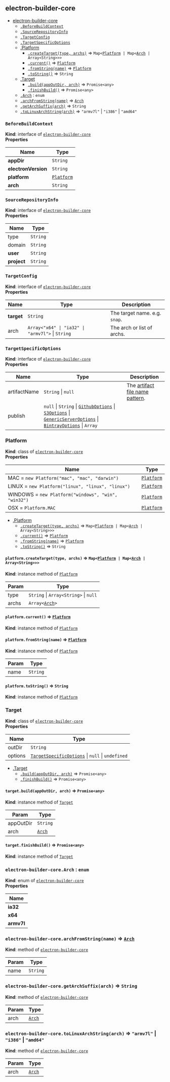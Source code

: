 <a name="module_electron-builder-core"></a>

## electron-builder-core

* [electron-builder-core](#module_electron-builder-core)
    * [`.BeforeBuildContext`](#BeforeBuildContext)
    * [`.SourceRepositoryInfo`](#SourceRepositoryInfo)
    * [`.TargetConfig`](#TargetConfig)
    * [`.TargetSpecificOptions`](#TargetSpecificOptions)
    * [.Platform](#Platform)
        * [`.createTarget(type, archs)`](#module_electron-builder-core.Platform+createTarget) ⇒ <code>Map&lt;[Platform](#Platform) \| Map&lt;[Arch](#Arch) \| Array&lt;String&gt;&gt;&gt;</code>
        * [`.current()`](#module_electron-builder-core.Platform+current) ⇒ <code>[Platform](#Platform)</code>
        * [`.fromString(name)`](#module_electron-builder-core.Platform+fromString) ⇒ <code>[Platform](#Platform)</code>
        * [`.toString()`](#module_electron-builder-core.Platform+toString) ⇒ <code>String</code>
    * [.Target](#Target)
        * [`.build(appOutDir, arch)`](#module_electron-builder-core.Target+build) ⇒ <code>Promise&lt;any&gt;</code>
        * [`.finishBuild()`](#module_electron-builder-core.Target+finishBuild) ⇒ <code>Promise&lt;any&gt;</code>
    * [`.Arch`](#Arch) : <code>enum</code>
    * [`.archFromString(name)`](#module_electron-builder-core.archFromString) ⇒ <code>[Arch](#Arch)</code>
    * [`.getArchSuffix(arch)`](#module_electron-builder-core.getArchSuffix) ⇒ <code>String</code>
    * [`.toLinuxArchString(arch)`](#module_electron-builder-core.toLinuxArchString) ⇒ <code>"armv7l"</code> \| <code>"i386"</code> \| <code>"amd64"</code>

<a name="BeforeBuildContext"></a>

### `BeforeBuildContext`
**Kind**: interface of [<code>electron-builder-core</code>](#module_electron-builder-core)  
**Properties**

| Name | Type |
| --- | --- |
| **appDir**| <code>String</code> | 
| **electronVersion**| <code>String</code> | 
| **platform**| <code>[Platform](#Platform)</code> | 
| **arch**| <code>String</code> | 

<a name="SourceRepositoryInfo"></a>

### `SourceRepositoryInfo`
**Kind**: interface of [<code>electron-builder-core</code>](#module_electron-builder-core)  
**Properties**

| Name | Type |
| --- | --- |
| type| <code>String</code> | 
| domain| <code>String</code> | 
| **user**| <code>String</code> | 
| **project**| <code>String</code> | 

<a name="TargetConfig"></a>

### `TargetConfig`
**Kind**: interface of [<code>electron-builder-core</code>](#module_electron-builder-core)  
**Properties**

| Name | Type | Description |
| --- | --- | --- |
| **target**| <code>String</code> | <a name="TargetConfig-target"></a>The target name. e.g. `snap`. |
| arch| <code>Array&lt;"x64" \| "ia32" \| "armv7l"&gt;</code> \| <code>String</code> | <a name="TargetConfig-arch"></a>The arch or list of archs. |

<a name="TargetSpecificOptions"></a>

### `TargetSpecificOptions`
**Kind**: interface of [<code>electron-builder-core</code>](#module_electron-builder-core)  
**Properties**

| Name | Type | Description |
| --- | --- | --- |
| artifactName| <code>String</code> \| <code>null</code> | <a name="TargetSpecificOptions-artifactName"></a>The [artifact file name pattern](https://github.com/electron-userland/electron-builder/wiki/Options#artifact-file-name-pattern). |
| publish| <code>null</code> \| <code>String</code> \| <code>[GithubOptions](Publishing-Artifacts#GithubOptions)</code> \| <code>[S3Options](Publishing-Artifacts#S3Options)</code> \| <code>[GenericServerOptions](Publishing-Artifacts#GenericServerOptions)</code> \| <code>[BintrayOptions](Publishing-Artifacts#BintrayOptions)</code> \| <code>Array</code> | <a name="TargetSpecificOptions-publish"></a> |

<a name="Platform"></a>

### Platform
**Kind**: class of [<code>electron-builder-core</code>](#module_electron-builder-core)  
**Properties**

| Name | Type |
| --- | --- |
| MAC = <code>new Platform(&quot;mac&quot;, &quot;mac&quot;, &quot;darwin&quot;)</code>| <code>[Platform](#Platform)</code> | 
| LINUX = <code>new Platform(&quot;linux&quot;, &quot;linux&quot;, &quot;linux&quot;)</code>| <code>[Platform](#Platform)</code> | 
| WINDOWS = <code>new Platform(&quot;windows&quot;, &quot;win&quot;, &quot;win32&quot;)</code>| <code>[Platform](#Platform)</code> | 
| OSX = <code>Platform.MAC</code>| <code>[Platform](#Platform)</code> | 


* [.Platform](#Platform)
    * [`.createTarget(type, archs)`](#module_electron-builder-core.Platform+createTarget) ⇒ <code>Map&lt;[Platform](#Platform) \| Map&lt;[Arch](#Arch) \| Array&lt;String&gt;&gt;&gt;</code>
    * [`.current()`](#module_electron-builder-core.Platform+current) ⇒ <code>[Platform](#Platform)</code>
    * [`.fromString(name)`](#module_electron-builder-core.Platform+fromString) ⇒ <code>[Platform](#Platform)</code>
    * [`.toString()`](#module_electron-builder-core.Platform+toString) ⇒ <code>String</code>

<a name="module_electron-builder-core.Platform+createTarget"></a>

#### `platform.createTarget(type, archs)` ⇒ <code>Map&lt;[Platform](#Platform) \| Map&lt;[Arch](#Arch) \| Array&lt;String&gt;&gt;&gt;</code>
**Kind**: instance method of [<code>Platform</code>](#Platform)  

| Param | Type |
| --- | --- |
| type | <code>String</code> \| <code>Array&lt;String&gt;</code> \| <code>null</code> | 
| archs | <code>Array&lt;[Arch](#Arch)&gt;</code> | 

<a name="module_electron-builder-core.Platform+current"></a>

#### `platform.current()` ⇒ <code>[Platform](#Platform)</code>
**Kind**: instance method of [<code>Platform</code>](#Platform)  
<a name="module_electron-builder-core.Platform+fromString"></a>

#### `platform.fromString(name)` ⇒ <code>[Platform](#Platform)</code>
**Kind**: instance method of [<code>Platform</code>](#Platform)  

| Param | Type |
| --- | --- |
| name | <code>String</code> | 

<a name="module_electron-builder-core.Platform+toString"></a>

#### `platform.toString()` ⇒ <code>String</code>
**Kind**: instance method of [<code>Platform</code>](#Platform)  
<a name="Target"></a>

### Target
**Kind**: class of [<code>electron-builder-core</code>](#module_electron-builder-core)  
**Properties**

| Name | Type |
| --- | --- |
| outDir| <code>String</code> | 
| options| <code>[TargetSpecificOptions](#TargetSpecificOptions)</code> \| <code>null</code> \| <code>undefined</code> | 


* [.Target](#Target)
    * [`.build(appOutDir, arch)`](#module_electron-builder-core.Target+build) ⇒ <code>Promise&lt;any&gt;</code>
    * [`.finishBuild()`](#module_electron-builder-core.Target+finishBuild) ⇒ <code>Promise&lt;any&gt;</code>

<a name="module_electron-builder-core.Target+build"></a>

#### `target.build(appOutDir, arch)` ⇒ <code>Promise&lt;any&gt;</code>
**Kind**: instance method of [<code>Target</code>](#Target)  

| Param | Type |
| --- | --- |
| appOutDir | <code>String</code> | 
| arch | <code>[Arch](#Arch)</code> | 

<a name="module_electron-builder-core.Target+finishBuild"></a>

#### `target.finishBuild()` ⇒ <code>Promise&lt;any&gt;</code>
**Kind**: instance method of [<code>Target</code>](#Target)  
<a name="Arch"></a>

### `electron-builder-core.Arch` : <code>enum</code>
**Kind**: enum of [<code>electron-builder-core</code>](#module_electron-builder-core)  
**Properties**

| Name |
| --- |
| **ia32**| 
| **x64**| 
| **armv7l**| 

<a name="module_electron-builder-core.archFromString"></a>

### `electron-builder-core.archFromString(name)` ⇒ <code>[Arch](#Arch)</code>
**Kind**: method of [<code>electron-builder-core</code>](#module_electron-builder-core)  

| Param | Type |
| --- | --- |
| name | <code>String</code> | 

<a name="module_electron-builder-core.getArchSuffix"></a>

### `electron-builder-core.getArchSuffix(arch)` ⇒ <code>String</code>
**Kind**: method of [<code>electron-builder-core</code>](#module_electron-builder-core)  

| Param | Type |
| --- | --- |
| arch | <code>[Arch](#Arch)</code> | 

<a name="module_electron-builder-core.toLinuxArchString"></a>

### `electron-builder-core.toLinuxArchString(arch)` ⇒ <code>"armv7l"</code> \| <code>"i386"</code> \| <code>"amd64"</code>
**Kind**: method of [<code>electron-builder-core</code>](#module_electron-builder-core)  

| Param | Type |
| --- | --- |
| arch | <code>[Arch](#Arch)</code> | 

